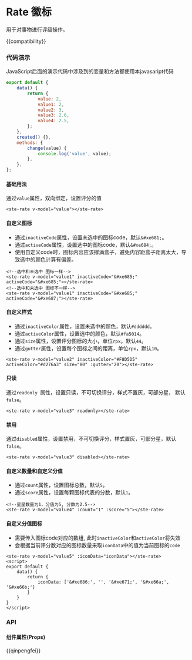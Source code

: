 # Rate 徽标

用于对事物进行评级操作。

{{compatibility}}

### 代码演示

JavaScript后面的演示代码中涉及到的变量和方法都使用本javasaript代码

```javascript
export default {
    data() {
        return {
            value: 2,
            value1: 2,
            value2: 3,
            value3: 2.6,
            value4: 2.5,
        };
    },
    created() {},
    methods: {
        change(value) {
            console.log('value', value);
        },
    },
};
```

#### 基础用法

通过`value`属性，双向绑定，设置评分的值

```
<ste-rate v-model="value"></ste-rate>
```

#### 自定义图标

-   通过`inactiveCode`属性，设置未选中的图标code，默认`&#xe681;`。
-   通过`activeCode`属性，设置选中的图标code，默认`&#xe684;`。
-   使用自定义code时，图标内容应该撑满盒子，避免内容距盒子距离太大，导致选中的颜色计算有偏差。

```
<!--选中和未选中 图标一样-->
<ste-rate v-model="value1" inactiveCode="&#xe685;" activeCode="&#xe685;"></ste-rate>
<!--选中和未选中 图标不一样-->
<ste-rate v-model="value1" inactiveCode="&#xe685;" activeCode="&#xe687;"></ste-rate>
```

#### 自定义样式

-   通过`inactiveColor`属性，设置未选中的颜色，默认`#dddddd`。
-   通过`activeColor`属性，设置选中的颜色，默认`#fa5014`。
-   通过`size`属性，设置评分图标的大小，单位`rpx`，默认`44`。
-   通过`gutter`属性，设置每个图标之间的距离，单位`rpx`，默认`10`。

```
<ste-rate v-model="value2" inactiveColor="#F8D5D5" activeColor="#d276a3" size="80" :gutter="20"></ste-rate>
```

#### 只读

通过`readonly `属性，设置只读，不可切换评分，样式不置灰，可部分星， 默认`false`。

```
<ste-rate v-model="value3" readonly></ste-rate>
```

#### 禁用

通过`disabled`属性，设置禁用，不可切换评分，样式置灰，可部分星，默认`false`。

```
<ste-rate v-model="value3" disabled></ste-rate>
```

#### 自定义数量和自定义分值

-   通过`count`属性，设置图标总数，默认`5`。
-   通过`score`属性，设置每颗图标代表的分数，默认`1`。

```
<!--星星数量为1，分值为5, 分数为2.5-->
<ste-rate v-model="value4" :count="1" :score="5"></ste-rate>
```

#### 自定义分值图标

-   需要传入图标code对应的数组, 此时`inactiveColor`和`activeColor`将失效
-   会根据当前评分数对应的图标数量来取`iconData`中的值为当前图标的`code`

```
<ste-rate v-model="value5" :iconData="iconData"></ste-rate>
<script>
export default {
	data() {
		return {
			iconData: ['&#xe686;', '', '&#xe671;', '&#xe66a;', '&#xe66b;']
		}
	}
}
</script>
```

### API

#### 组件属性(Props)

{{qinpengfei}}

